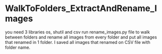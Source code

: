 # WalkToFolders_ExtractAndRename_Images
you need 3 libraries os, shutil and csv
run rename_images.py file to walk between folders and rename all images from every folder and put all images that renamed in 1 folder.
I saved all images that renamed on CSV file with folder name.
